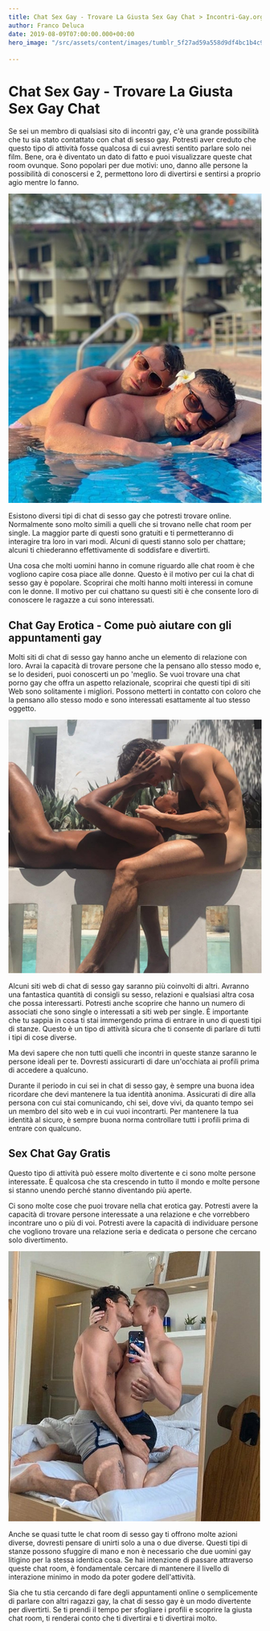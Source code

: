 ```yaml
---
title: Chat Sex Gay - Trovare La Giusta Sex Gay Chat > Incontri-Gay.org
author: Franco Deluca
date: 2019-08-09T07:00:00.000+00:00
hero_image: "/src/assets/content/images/tumblr_5f27ad59a558d9df4bc1b4c915841c5f_8dabfa50_1280.jpg"

---
```

# **Chat Sex Gay - Trovare La Giusta Sex Gay Chat**

Se sei un membro di qualsiasi sito di incontri gay, c'è una grande possibilità che tu sia stato contattato con chat di sesso gay. Potresti aver creduto che questo tipo di attività fosse qualcosa di cui avresti sentito parlare solo nei film. Bene, ora è diventato un dato di fatto e puoi visualizzare queste chat room ovunque. Sono popolari per due motivi: uno, danno alle persone la possibilità di conoscersi e 2, permettono loro di divertirsi e sentirsi a proprio agio mentre lo fanno.

![](/src/assets/content/images/tumblr_e7163f81bd82078aa31817b7c9e3090d_f7cce3e8_540.jpg)

Esistono diversi tipi di chat di sesso gay che potresti trovare online. Normalmente sono molto simili a quelli che si trovano nelle chat room per single. La maggior parte di questi sono gratuiti e ti permetteranno di interagire tra loro in vari modi. Alcuni di questi stanno solo per chattare; alcuni ti chiederanno effettivamente di soddisfare e divertirti.

Una cosa che molti uomini hanno in comune riguardo alle chat room è che vogliono capire cosa piace alle donne. Questo è il motivo per cui la chat di sesso gay è popolare. Scoprirai che molti hanno molti interessi in comune con le donne. Il motivo per cui chattano su questi siti è che consente loro di conoscere le ragazze a cui sono interessati.

## **Chat Gay Erotica - Come può aiutare con gli appuntamenti gay**

Molti siti di chat di sesso gay hanno anche un elemento di relazione con loro. Avrai la capacità di trovare persone che la pensano allo stesso modo e, se lo desideri, puoi conoscerti un po 'meglio. Se vuoi trovare una chat porno gay che offra un aspetto relazionale, scoprirai che questi tipi di siti Web sono solitamente i migliori. Possono metterti in contatto con coloro che la pensano allo stesso modo e sono interessati esattamente al tuo stesso oggetto.

![](/src/assets/content/images/tumblr_cdee11d3e84977fe00f051310be50564_9eb87ef4_1280.jpg)

Alcuni siti web di chat di sesso gay saranno più coinvolti di altri. Avranno una fantastica quantità di consigli su sesso, relazioni e qualsiasi altra cosa che possa interessarti. Potresti anche scoprire che hanno un numero di associati che sono single o interessati a siti web per single. È importante che tu sappia in cosa ti stai immergendo prima di entrare in uno di questi tipi di stanze. Questo è un tipo di attività sicura che ti consente di parlare di tutti i tipi di cose diverse.

Ma devi sapere che non tutti quelli che incontri in queste stanze saranno le persone ideali per te. Dovresti assicurarti di dare un'occhiata ai profili prima di accedere a qualcuno.

Durante il periodo in cui sei in chat di sesso gay, è sempre una buona idea ricordare che devi mantenere la tua identità anonima. Assicurati di dire alla persona con cui stai comunicando, chi sei, dove vivi, da quanto tempo sei un membro del sito web e in cui vuoi incontrarti. Per mantenere la tua identità al sicuro, è sempre buona norma controllare tutti i profili prima di entrare con qualcuno.

## **Sex Chat Gay Gratis**

Questo tipo di attività può essere molto divertente e ci sono molte persone interessate. È qualcosa che sta crescendo in tutto il mondo e molte persone si stanno unendo perché stanno diventando più aperte.

Ci sono molte cose che puoi trovare nella chat erotica gay. Potresti avere la capacità di trovare persone interessate a una relazione e che vorrebbero incontrare uno o più di voi. Potresti avere la capacità di individuare persone che vogliono trovare una relazione seria e dedicata o persone che cercano solo divertimento.

![](/src/assets/content/images/tumblr_00c96994df4bb4b9934c0d0fb7cf77bd_cfd881f3_540.jpg)

Anche se quasi tutte le chat room di sesso gay ti offrono molte azioni diverse, dovresti pensare di unirti solo a una o due diverse. Questi tipi di stanze possono sfuggire di mano e non è necessario che due uomini gay litigino per la stessa identica cosa. Se hai intenzione di passare attraverso queste chat room, è fondamentale cercare di mantenere il livello di interazione minimo in modo da poter godere dell'attività.

Sia che tu stia cercando di fare degli appuntamenti online o semplicemente di parlare con altri ragazzi gay, la chat di sesso gay è un modo divertente per divertirti. Se ti prendi il tempo per sfogliare i profili e scoprire la giusta chat room, ti renderai conto che ti divertirai e ti divertirai molto.
